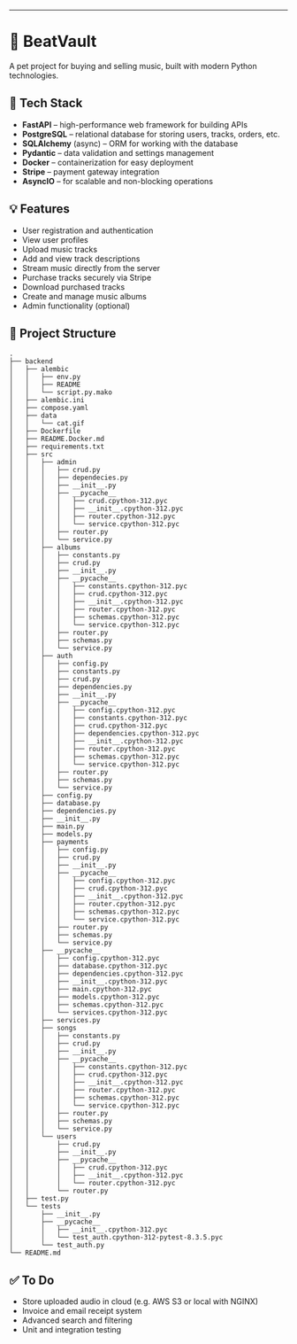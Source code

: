 
---

# 🎵 BeatVault

A pet project for buying and selling music, built with modern Python technologies.

## 🚀 Tech Stack

- **FastAPI** – high-performance web framework for building APIs  
- **PostgreSQL** – relational database for storing users, tracks, orders, etc.  
- **SQLAlchemy** (async) – ORM for working with the database  
- **Pydantic** – data validation and settings management  
- **Docker** – containerization for easy deployment  
- **Stripe** – payment gateway integration  
- **AsyncIO** – for scalable and non-blocking operations

## 💡 Features

- User registration and authentication  
- View user profiles
- Upload music tracks
- Add and view track descriptions
- Stream music directly from the server
- Purchase tracks securely via Stripe
- Download purchased tracks
- Create and manage music albums
- Admin functionality (optional)

## 📂 Project Structure

```
.
├── backend
│   ├── alembic
│   │   ├── env.py
│   │   ├── README
│   │   └── script.py.mako
│   ├── alembic.ini
│   ├── compose.yaml
│   ├── data
│   │   └── cat.gif
│   ├── Dockerfile
│   ├── README.Docker.md
│   ├── requirements.txt
│   ├── src
│   │   ├── admin
│   │   │   ├── crud.py
│   │   │   ├── dependecies.py
│   │   │   ├── __init__.py
│   │   │   ├── __pycache__
│   │   │   │   ├── crud.cpython-312.pyc
│   │   │   │   ├── __init__.cpython-312.pyc
│   │   │   │   ├── router.cpython-312.pyc
│   │   │   │   └── service.cpython-312.pyc
│   │   │   ├── router.py
│   │   │   └── service.py
│   │   ├── albums
│   │   │   ├── constants.py
│   │   │   ├── crud.py
│   │   │   ├── __init__.py
│   │   │   ├── __pycache__
│   │   │   │   ├── constants.cpython-312.pyc
│   │   │   │   ├── crud.cpython-312.pyc
│   │   │   │   ├── __init__.cpython-312.pyc
│   │   │   │   ├── router.cpython-312.pyc
│   │   │   │   ├── schemas.cpython-312.pyc
│   │   │   │   └── service.cpython-312.pyc
│   │   │   ├── router.py
│   │   │   ├── schemas.py
│   │   │   └── service.py
│   │   ├── auth
│   │   │   ├── config.py
│   │   │   ├── constants.py
│   │   │   ├── crud.py
│   │   │   ├── dependencies.py
│   │   │   ├── __init__.py
│   │   │   ├── __pycache__
│   │   │   │   ├── config.cpython-312.pyc
│   │   │   │   ├── constants.cpython-312.pyc
│   │   │   │   ├── crud.cpython-312.pyc
│   │   │   │   ├── dependencies.cpython-312.pyc
│   │   │   │   ├── __init__.cpython-312.pyc
│   │   │   │   ├── router.cpython-312.pyc
│   │   │   │   ├── schemas.cpython-312.pyc
│   │   │   │   └── service.cpython-312.pyc
│   │   │   ├── router.py
│   │   │   ├── schemas.py
│   │   │   └── service.py
│   │   ├── config.py
│   │   ├── database.py
│   │   ├── dependencies.py
│   │   ├── __init__.py
│   │   ├── main.py
│   │   ├── models.py
│   │   ├── payments
│   │   │   ├── config.py
│   │   │   ├── crud.py
│   │   │   ├── __init__.py
│   │   │   ├── __pycache__
│   │   │   │   ├── config.cpython-312.pyc
│   │   │   │   ├── crud.cpython-312.pyc
│   │   │   │   ├── __init__.cpython-312.pyc
│   │   │   │   ├── router.cpython-312.pyc
│   │   │   │   ├── schemas.cpython-312.pyc
│   │   │   │   └── service.cpython-312.pyc
│   │   │   ├── router.py
│   │   │   ├── schemas.py
│   │   │   └── service.py
│   │   ├── __pycache__
│   │   │   ├── config.cpython-312.pyc
│   │   │   ├── database.cpython-312.pyc
│   │   │   ├── dependencies.cpython-312.pyc
│   │   │   ├── __init__.cpython-312.pyc
│   │   │   ├── main.cpython-312.pyc
│   │   │   ├── models.cpython-312.pyc
│   │   │   ├── schemas.cpython-312.pyc
│   │   │   └── services.cpython-312.pyc
│   │   ├── services.py
│   │   ├── songs
│   │   │   ├── constants.py
│   │   │   ├── crud.py
│   │   │   ├── __init__.py
│   │   │   ├── __pycache__
│   │   │   │   ├── constants.cpython-312.pyc
│   │   │   │   ├── crud.cpython-312.pyc
│   │   │   │   ├── __init__.cpython-312.pyc
│   │   │   │   ├── router.cpython-312.pyc
│   │   │   │   ├── schemas.cpython-312.pyc
│   │   │   │   └── service.cpython-312.pyc
│   │   │   ├── router.py
│   │   │   ├── schemas.py
│   │   │   └── service.py
│   │   └── users
│   │       ├── crud.py
│   │       ├── __init__.py
│   │       ├── __pycache__
│   │       │   ├── crud.cpython-312.pyc
│   │       │   ├── __init__.cpython-312.pyc
│   │       │   └── router.cpython-312.pyc
│   │       └── router.py
│   ├── test.py
│   └── tests
│       ├── __init__.py
│       ├── __pycache__
│       │   ├── __init__.cpython-312.pyc
│       │   └── test_auth.cpython-312-pytest-8.3.5.pyc
│       └── test_auth.py
└── README.md
```

## ✅ To Do

- Store uploaded audio in cloud (e.g. AWS S3 or local with NGINX)
- Invoice and email receipt system
- Advanced search and filtering
- Unit and integration testing